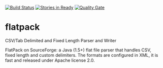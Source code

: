 [![Build Status](https://secure.travis-ci.org/Appendium/flatpack.png?branch=master)](http://travis-ci.org/Appendium/flatpack) [![Stories in Ready](https://badge.waffle.io/Appendium/flatpack.png?label=ready)](https://waffle.io/Appendium/flatpack) [![Quality Gate](https://sonarcloud.io/api/badges/gate?key=net.sf.flatpack:flatpack-parent)](https://sonarcloud.io/dashboard/index/net.sf.flatpack:flatpack-parent)    


flatpack
========

CSV/Tab Delimited and Fixed Length Parser and Writer

FlatPack on SourceForge: a Java (1.5+) flat file parser that handles CSV, 
fixed length and custom delimiters. The formats are configured in XML, it is fast 
and released under Apache license 2.0.
